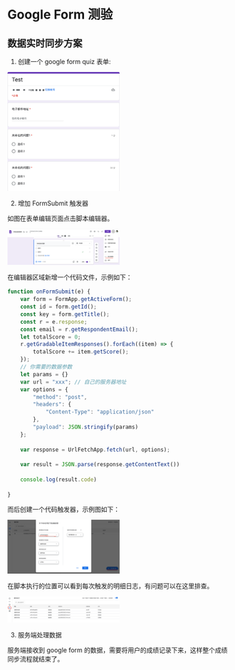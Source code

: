 # Google Form 测验
## 数据实时同步方案

1. 创建一个 google form quiz 表单:

<img src=assets/google_form_1.png width=50% />

2. 增加 FormSubmit 触发器

如图在表单编辑页面点击脚本编辑器。

<img src=assets/google_form_script.png width=50% />

在编辑器区域新增一个代码文件，示例如下：

```js
function onFormSubmit(e) {
    var form = FormApp.getActiveForm();
    const id = form.getId();
    const key = form.getTitle();
    const r = e.response;
    const email = r.getRespondentEmail();
    let totalScore = 0;
    r.getGradableItemResponses().forEach((item) => {
        totalScore += item.getScore();
    });
    // 你需要的数据参数
    let params = {}
    var url = "xxx"; // 自己的服务器地址
    var options = {
        "method": "post",
        "headers": {
            "Content-Type": "application/json"
        },
        "payload": JSON.stringify(params)
    };
    
    var response = UrlFetchApp.fetch(url, options);

    var result = JSON.parse(response.getContentText())

    console.log(result.code)

}
```

而后创建一个代码触发器，示例图如下：

<img src=assets/google_form_trigger.png width=50% />

在脚本执行的位置可以看到每次触发的明细日志，有问题可以在这里排查。

<img src=assets/google_form_trigger_log.png width=50% />

3. 服务端处理数据

服务端接收到 google form 的数据，需要将用户的成绩记录下来，这样整个成绩同步流程就结束了。